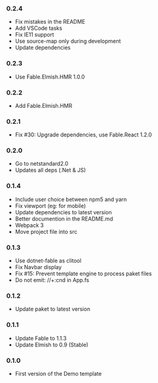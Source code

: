 ### 0.2.4

* Fix mistakes in the README
* Add VSCode tasks
* Fix IE11 support
* Use source-map only during development
* Update dependencies

### 0.2.3

* Use Fable.Elmish.HMR 1.0.0

### 0.2.2

* Add Fable.Elmish.HMR

### 0.2.1

* Fix #30: Upgrade dependencies, use Fable.React 1.2.0

### 0.2.0

* Go to netstandard2.0
* Updates all deps (.Net & JS)

### 0.1.4

* Include user choice between npm5 and yarn
* Fix viewport (eg: for mobile)
* Update dependencies to latest version
* Better documention in the README.md
* Webpack 3
* Move project file into src

### 0.1.3

* Use dotnet-fable as clitool
* Fix Navbar display
* Fix #15: Prevent template engine to process paket files
* Do not emit: //+:cnd in App.fs

### 0.1.2

* Update paket to latest version

### 0.1.1

* Update Fable to 1.1.3
* Update Elmish to 0.9 (Stable)

### 0.1.0

* First version of the Demo template
